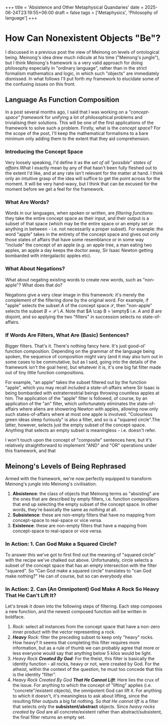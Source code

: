+++
title = 'Absistence and Other Metaphysical Quandaries'
date = 2025-06-24T23:19:55+06:00
draft = false
tags = ['Metaphysics', 'Philosophy of language']
+++
# How Can Nonexistent Objects "Be"?
I discussed in a previous post the view of Meinong on levels of ontological being. Meinong's idea drew much ridicule at his time ("Meinong's jungle"), but I think Meinong's framework is a very valid approach for doing philosophy especially in "ordinary language", rather than in the strict formalism mathematics and logic, in which such "objects" are immediately dismissed. In what follows I'll put forth my framework to elucidate some of the confusing issues on this front.

## Language As Function Composition
In a post several months ago, I said that I was working on a *"concept-space" framework* for unifying a lot of philosophical problems and trivialising their solutions. This will be one of the first applications of the framework to solve such a problem. Firstly, what is the *concept space*? For the scope of the post, I'll keep the mathematical formalisms to a bare minimum only adding them to the extent that they aid comprehension.

### Introducing the Concept Space 
Very loosely speaking, I'd define it as the *set of all "possible" states of affairs*.What I exactly mean by any of that hasn't been fully fleshed out to the extent I'd like, and at any rate isn't relevant for the matter at hand. I think only an intuitive grasp of the idea will suffice to get the point across for the moment. It will be very hand-wavy, but I think that can be excused for the moment before we get a feel for the framework.

### What Are Words?
Words in our languages, when spoken or written, are *filtering functions*: they take the entire concept space as their input, and their output is a subset of that space (which may be the entire space or an empty set or anything in between - i.e. not necessarily a proper subset). For example: the word "apple" takes in the entirety of the concept space and gives out only those states of affairs that have some resemblance or in some way "include" the concept of an apple (e.g. an apple tree, a man eating two apples, an apple a day keeps the doctor away, Sir Isaac Newton getting bombarded with intergalactic apples etc).

### What About Negations?
What about negating existing words to create new words, such as "non-apple"? What does that do?

Negations give a very clear image in this framework: it's merely the complement of the filtering done by the original word. For example, if "apple" selects the subset $A$ of the concept space $\mathcal{S}$, then "non-apple" selects the subset $B = \mathcal{S} \setminus A$. Note that $A \cap B = \empty$ i.e. $A$ and $B$ are disjoint, and so applying the two "filters" in succession selects no state-of-affairs.

### If Words Are Filters, What Are (Basic) Sentences?
Bigger filters. That's it. There's nothing fancy here. It's just good-ol' function composition. Depending on the grammar of the language being spoken, the sequence of composition might vary (and it may also turn out in some cases to be commutative, but as I said, going into the details of the framework isn't the goal here), but whatever it is, it's one big fat filter made out of tiny little function compositions. 

For example, "an apple" takes the subset filtered out by the function "apple", which you may recall included a state-of-affairs where Sir Isaac is being bombarded with extraterrestrial beings throwing countless apples at him. The application of the "apple" filter is followed, of course, by an application of the "an" filter, which unfortunately eliminates the state-of-affairs where aliens are showering Newton with apples, allowing now only such states-of-affairs where at most one apple is involved. "Colourless green ideas sleep furiously" is also a filter, and so is a "squared circle".The latter, however, selects just the empty subset of the concept-space. Anything that selects an empty subset is meaningless - i.e. doesn't refer.

I won't touch upon the concept of "composite" sentences here, but it's relatively straightforward to implement "AND" and "OR" operations under this framework, and that


## Meinong's Levels of Being Rephrased
Armed with the framework, we're now perfectly equipped to transform Meinong's jungle into Meinong's civilisation. 

1. **Absistence**: the class of objects that Meinong terms as "absisting" are the ones that are described by empty filters, i.e. function compositions that end up selecting the empty subset of the concept space. In other words, they're basically the same as *nothing* at all.
2. **Subsistence**: these are non-empty filters that have no mapping from concept-space to real-space or vice versa.
3. **Existence**: these are non-empty filters that have a mapping from concept-space to real-space or vice versa.

### In Action: 1. Can God Make a Squared Circle?
To answer this we've got to first find out the meaning of "squared circle" with the recipe we've chalked out above. Unfortunately, circle selects a subset of the concept space that has an empty intersection with the filter "squared". So "Can God make a squared circle" translates to "can God make nothing?" He can of course, but so can everybody else. 

### In Action: 2. Can (An Omnipotent) God Make A Rock So Heavy That He Can't Lift It?
Let's break it down into the following steps of filtering. Each step composes a new function, and the newest composed function will be written in boldface.

1. *Rock*: select all instances from the concept space that have a non-zero inner product with the vector representing a rock.
2. ***Heavy** Rock*: filter the preceding subset to keep only "heavy" rocks. How heavy? It seems that completing this filter requires more information, but as a rule of thumb we can probably agree that more or less everyone would say that anything below 5 kilos would be light.
3. *Heavy Rock **Created By God***: For the theist, this filter is basically the identity function - all rocks, heavy or not, were created by God. For the atheist, within the context of the question, he must too concede that this is the identity "filter".
4. *Heavy Rock Created By God **That He Cannot Lift***: Here lies the crux of the issue. For anything to which the concept of "lifting" applies (i.e. "concrete"/existent objects), the omnipotent God can lift it. For anything to which it doesn't, it's meaningless to ask about lifting, since the resulting filter outputs a big fat nothing. So *that He cannot lift* is a filter that selects only the **subsistent/abstract** objects. Since *heavy rocks created by God* are all concrete/existent rather than abstract/subsistent, the final filter returns an empty set. 
